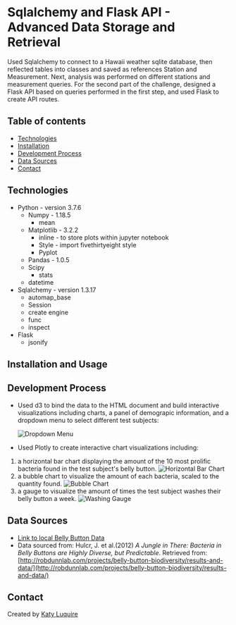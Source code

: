 # Sqlalchemy and Flask API - Advanced Data Storage and Retrieval

Used Sqlalchemy to connect to a Hawaii weather sqlite database, then reflected tables into classes and saved as references Station and Measurement. Next, analysis was performed on different stations and measurement queries. For the second part of the challenge, designed a Flask API based on queries performed in the first step, and used Flask to create API routes. 

## Table of contents

* [Technologies](#technologies)
* [Installation](#installation)
* [Development Process](#development-process)
* [Data Sources](#data-sources)
* [Contact](#contact)

## Technologies
* Python - version 3.7.6
  * Numpy - 1.18.5
    * mean
  * Matplotlib - 3.2.2 
    * inline - to store plots within jupyter notebook
    * Style - import fivethirtyeight style
    * Pyplot
  * Pandas - 1.0.5
  * Scipy
    * stats
  * datetime
* Sqlalchemy - version 1.3.17
  * automap_base
  * Session
  * create engine
  * func
  * inspect
* Flask
  * jsonify

## Installation and Usage


## Development Process

* Used d3 to bind the data to the HTML document and build interactive visualizations including charts, a panel of demograpic information, and a dropdown menu to select different test subjects:

  ![Dropdown Menu](images/dropdown_menu.png)
* Used Plotly to create interactive chart visualizations including: 
1. a horizontal bar chart displaying the amount of the 10 most prolific bacteria found in the test subject's belly button.
  ![Horizontal Bar Chart](images/horizontal_bar_chart.png)
2. a bubble chart to visualize the amount of each bacteria, scaled to the quantity found.
  ![Bubble Chart](images/bubble_plot.png)
3. a gauge to visualize the amount of times the test subject washes their belly button a week.
  ![Washing Gauge](images/washing_gauge.png)

## Data Sources
* [Link to local Belly Button Data](samples.json)
* Data sourced from: Hulcr, J. et al.(2012) _A Jungle in There: Bacteria in Belly Buttons are Highly Diverse, but Predictable_. Retrieved from: [http://robdunnlab.com/projects/belly-button-biodiversity/results-and-data/](http://robdunnlab.com/projects/belly-button-biodiversity/results-and-data/)

## Contact
Created by [Katy Luquire](https://github.com/CatherineLuquire)
